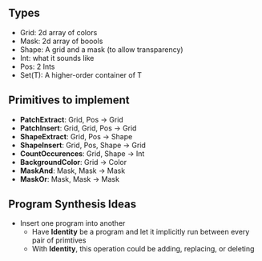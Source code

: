 ## Types

 * Grid: 2d array of colors
 * Mask: 2d array of boools
 * Shape: A grid and a mask (to allow transparency)
 * Int: what it sounds like
 * Pos: 2 Ints
 * Set(T): A higher-order container of T

## Primitives to implement

 * **PatchExtract**: Grid, Pos -> Grid
 * **PatchInsert**: Grid, Grid, Pos -> Grid
 * **ShapeExtract**: Grid, Pos -> Shape
 * **ShapeInsert**: Grid, Pos, Shape -> Grid
 * **CountOccurences**: Grid, Shape -> Int
 * **BackgroundColor**: Grid -> Color
 * **MaskAnd**: Mask, Mask -> Mask
 * **MaskOr**: Mask, Mask -> Mask

## Program Synthesis Ideas

 * Insert one program into another
 	* Have **Identity** be a program and let it implicitly run between every pair
 	of primtives
 	* With **Identity**, this operation could be adding, replacing, or deleting
